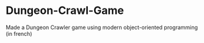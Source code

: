 # Dungeon-Crawl-Game
Made a Dungeon Crawler game using modern object-oriented programming (in french)
